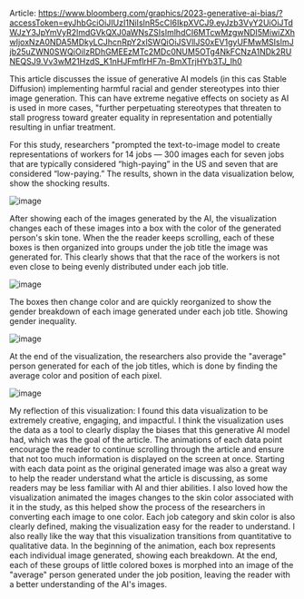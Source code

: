 Article: https://www.bloomberg.com/graphics/2023-generative-ai-bias/?accessToken=eyJhbGciOiJIUzI1NiIsInR5cCI6IkpXVCJ9.eyJzb3VyY2UiOiJTdWJzY3JpYmVyR2lmdGVkQXJ0aWNsZSIsImlhdCI6MTcwMzgwNDI5MiwiZXhwIjoxNzA0NDA5MDkyLCJhcnRpY2xlSWQiOiJSVllJS0xEV1gyUFMwMSIsImJjb25uZWN0SWQiOiIzRDhGMEEzMTc2MDc0NUM5OTg4NkFCNzA1NDk2RUNEQSJ9.Vv3wM21HzdS_K1nHJFmflrHF7n-BmXTrjHYb3TJ_Ih0

This article discusses the issue of generative AI models (in this cas Stable Diffusion) implementing harmful racial and gender stereotypes into thier image generation.
This can have extreme negative effects on society as AI is used in more cases, "further perpetuating stereotypes that threaten to stall progress toward greater equality 
in representation and potentially resulting in unfiar treatment.

For this study, researchers "prompted the text-to-image model to create representations of workers for 14 jobs — 300 images each for seven jobs that are typically considered 
“high-paying” in the US and seven that are considered “low-paying.” The results, shown in the data visualization below, show the shocking results.

![image](https://github.com/alyshacreelman/reflections/assets/156394139/ee0783ef-2ab4-4ae9-abc5-32becc6e54c9)

After showing each of the images generated by the AI, the visualization changes each of these images into a box with the color of the generated person's skin tone.
When the the reader keeps scrolling, each of these boxes is then organized into groups under the job title the image was generated for. This clearly shows that
that the race of the workers is not even close to being evenly distributed under each job title.

![image](https://github.com/alyshacreelman/reflections/assets/156394139/99929f5c-adc4-4a37-90fa-50a09b56dcff)

The boxes then change color and are quickly reorganized to show the gender breakdown of each image generated under each job title. Showing gender inequality.

![image](https://github.com/alyshacreelman/reflections/assets/156394139/e1c1ea03-ac15-40af-b3de-17767af6e716)

At the end of the visualization, the researchers also provide the "average" person generated for each of the job titles, which is done by finding the average
color and position of each pixel.

![image](https://github.com/alyshacreelman/reflections/assets/156394139/06f2aafb-bd12-4aaa-92d1-6738579eae68)


My reflection of this visualization: I found this data visualization to be extremely creative, engaging, and impactful. I think the visualization uses the data
as a tool to clearly display the biases that this generative AI model had, which was the goal of the article. The animations of each data point encourage the reader
to continue scrolling through the article and ensure that not too much information is displayed on the screen at once. Starting with each data point as the original
generated image was also a great way to help the reader understand what the article is discussing, as some readers may be less familiar with AI and thier abilities.
I also loved how the visualization animated the images changes to the skin color associated with it in the study, as this helped show the process of the researchers
in converting each image to one color. Each job category and skin color is also clearly defined, making the visualization easy for the reader to understand. I also
really like the way that this visualization transitions from quantitative to qualitative data. In the beginning of the animation, each box represents
each individual image generated, showing each breakdown. At the end, each of these groups of little colored boxes is morphed into an image of the "average" person
generated under the job position, leaving the reader with a better understanding of the AI's images.

